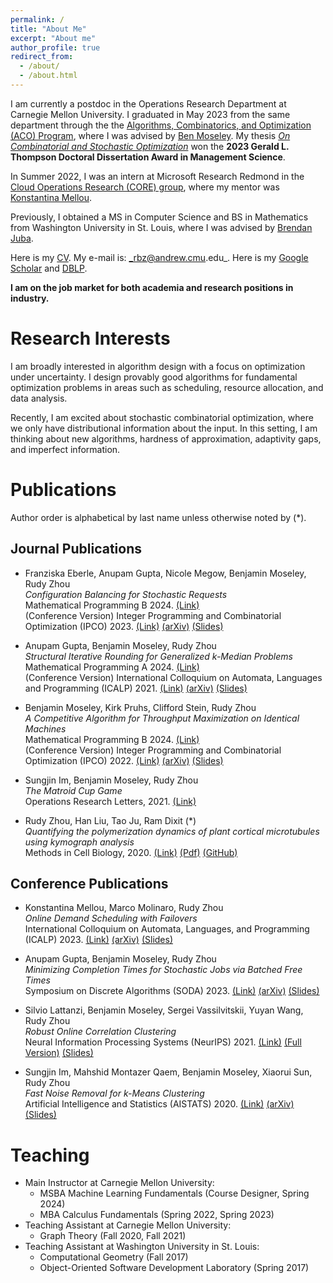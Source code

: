 ```yaml
---
permalink: /
title: "About Me"
excerpt: "About me"
author_profile: true
redirect_from: 
  - /about/
  - /about.html
---
```


I am currently a postdoc in the Operations Research Department at Carnegie Mellon University. I graduated in May 2023 from the same department through the the [Algorithms, Combinatorics, and Optimization (ACO) Program](http://aco.math.cmu.edu/), where I was advised by [Ben Moseley](http://www.andrew.cmu.edu/user/moseleyb/). My thesis [_On Combinatorial and Stochastic Optimization_](https://kilthub.cmu.edu/articles/thesis/On_Combinatorial_and_Stochastic_Optimization/23615430) won the **2023 Gerald L. Thompson Doctoral Dissertation Award in Management Science**.

In Summer 2022, I was an intern at Microsoft Research Redmond in the [Cloud Operations Research (CORE) group](https://www.microsoft.com/en-us/research/group/cloud-operations-research-core/), where my mentor was [Konstantina Mellou](https://www.microsoft.com/en-us/research/people/kmellou/).

Previously, I obtained a MS in Computer Science and BS in Mathematics from Washington University in St. Louis, where I was advised by [Brendan Juba](https://www.cse.wustl.edu/~bjuba/).

Here is my [CV](https://rudyzhou.github.io/files/rudy-cv-8-8-24.pdf). My e-mail is: _rbz@andrew.cmu.edu_. Here is my [Google Scholar](https://scholar.google.com/citations?user=DCB2z-cAAAAJ&hl=en&oi=ao) and [DBLP](https://dblp.org/pid/260/0730.html).

**I am on the job market for both academia and research positions in industry.**

# Research Interests

I am broadly interested in algorithm design with a focus on optimization under uncertainty. I design provably good algorithms for fundamental optimization problems in areas such as scheduling, resource allocation, and data analysis.

Recently, I am excited about stochastic combinatorial optimization, where we only have distributional information about the input. In this setting, I am thinking about new algorithms, hardness of approximation, adaptivity gaps, and imperfect information.

# Publications

Author order is alphabetical by last name unless otherwise noted by (*).

## Journal Publications

* Franziska Eberle, Anupam Gupta, Nicole Megow, Benjamin Moseley, Rudy Zhou <br/>
_Configuration Balancing for Stochastic Requests_ <br/>
Mathematical Programming B 2024. [(Link)](https://link.springer.com/article/10.1007/s10107-024-02132-w) <br/>
(Conference Version) Integer Programming and Combinatorial Optimization (IPCO) 2023. [(Link)](https://link.springer.com/chapter/10.1007/978-3-031-32726-1_10)
[(arXiv)](https://arxiv.org/abs/2208.13702)
[(Slides)](https://rudyzhou.github.io/files/load-balance-ipco-23-sides.pdf) <br/>

* Anupam Gupta, Benjamin Moseley, Rudy Zhou <br/> 
_Structural Iterative Rounding for Generalized $k$-Median Problems_ <br/>
Mathematical Programming A 2024. [(Link)](https://link.springer.com/article/10.1007/s10107-024-02119-7) <br/>
(Conference Version) International Colloquium on Automata, Languages
and Programming (ICALP) 2021. [(Link)](https://drops.dagstuhl.de/opus/volltexte/2021/14146/)
[(arXiv)](https://arxiv.org/abs/2009.00808)
[(Slides)](https://rudyzhou.github.io/files/icalp_long_presentation.pdf) <br/>

* Benjamin Moseley, Kirk Pruhs, Clifford Stein, Rudy Zhou <br/>
_A Competitive Algorithm for Throughput Maximization on Identical Machines_<br/>
Mathematical Programming B 2024. [(Link)](https://link.springer.com/article/10.1007/s10107-023-02045-0) <br/>
(Conference Version) Integer Programming and Combinatorial Optimization (IPCO) 2022. [(Link)](https://link.springer.com/chapter/10.1007/978-3-031-06901-7_30)
[(arXiv)](https://arxiv.org/abs/2111.06564)
[(Slides)](https://rudyzhou.github.io/files/online_completion_slides_25_IPCO.pdf)

* Sungjin Im, Benjamin Moseley, Rudy Zhou<br/>
_The Matroid Cup Game_<br/>
Operations Research Letters, 2021. [(Link)](https://doi.org/10.1016/j.orl.2021.04.005)

* Rudy Zhou, Han Liu, Tao Ju, Ram Dixit (*) <br/>
_Quantifying the polymerization dynamics of plant cortical microtubules using kymograph analysis_ <br/>
Methods in Cell Biology, 2020. [(Link)](https://doi.org/10.1016/bs.mcb.2020.04.006) [(Pdf)](https://rudyzhou.github.io/files/microtubule_MCB.pdf) [(GitHub)](https://github.com/rudyzhou/Dynamic_Kymograph)

## Conference Publications

* Konstantina Mellou, Marco Molinaro, Rudy Zhou <br/>
_Online Demand Scheduling with Failovers_ <br/>
International Colloquium on Automata, Languages, and Programming (ICALP) 2023. [(Link)](https://drops.dagstuhl.de/opus/volltexte/2023/18144/) [(arXiv)](https://arxiv.org/abs/2209.00710) [(Slides)](https://rudyzhou.github.io/files/online-failover-icalp-20.pdf)

* Anupam Gupta, Benjamin Moseley, Rudy Zhou <br/>
_Minimizing Completion Times for Stochastic Jobs via Batched Free Times_ <br/>
Symposium on Discrete Algorithms (SODA) 2023. [(Link)](https://epubs.siam.org/doi/10.1137/1.9781611977554.ch73) [(arXiv)](https://arxiv.org/abs/2208.13696) [(Slides)](https://rudyzhou.github.io/files/completion-time-slides.pdf)

* Silvio Lattanzi, Benjamin Moseley, Sergei Vassilvitskii, Yuyan Wang, Rudy Zhou <br/>
_Robust Online Correlation Clustering_<br/>
Neural Information Processing Systems (NeurIPS) 2021. [(Link)](https://proceedings.neurips.cc/paper/2021/hash/250dd56814ad7c50971ee4020519c6f5-Abstract.html) [(Full Version)](https://rudyzhou.github.io/files/correlation_clustering_neurips.pdf) [(Slides)](https://rudyzhou.github.io/files/correlation-clustering-slides.pdf)

* Sungjin Im, Mahshid Montazer Qaem, Benjamin Moseley, Xiaorui Sun, Rudy Zhou <br/>
_Fast Noise Removal for k-Means Clustering_ <br/>
Artificial Intelligence and Statistics (AISTATS) 2020. [(Link)](http://proceedings.mlr.press/v108/im20a) [(arXiv)](https://arxiv.org/abs/2003.02433) [(Slides)](https://rudyzhou.github.io/files/clustering_slides.pdf)

# Teaching
* Main Instructor at Carnegie Mellon University:
  * MSBA Machine Learning Fundamentals (Course Designer, Spring 2024)  
  * MBA Calculus Fundamentals (Spring 2022, Spring 2023)
* Teaching Assistant at Carnegie Mellon University: 
  * Graph Theory (Fall 2020, Fall 2021)
* Teaching Assistant at Washington University in St. Louis:
  * Computational Geometry (Fall 2017)
  * Object-Oriented Software Development Laboratory (Spring 2017)

